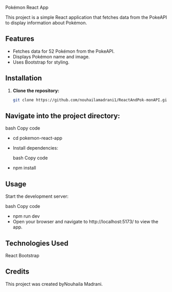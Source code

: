  Pokémon React App

This project is a simple React application that fetches data from the PokeAPI to display information about Pokémon.

## Features

- Fetches data for 52 Pokémon from the PokeAPI.
- Displays Pokémon name and image.
- Uses Bootstrap for styling.

## Installation

1. **Clone the repository:**

   ```bash
   git clone https://github.com/nouhailamadrani1/ReactAndPok-monAPI.git
## Navigate into the project directory:

  bash
 Copy code
- cd pokemon-react-app
- Install dependencies:
  
   bash
 Copy code
- npm install

## Usage
Start the development server:

  bash
 Copy code
- npm run dev
- Open your browser and navigate to http://localhost:5173/ to view the app.

## Technologies Used
React
Bootstrap

## Credits
This project was created byNouhaila Madrani.

